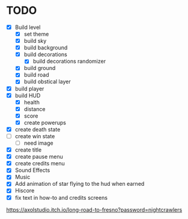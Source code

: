 # TODO

- [x] Build level
  - [x] set theme
  - [x] build sky
  - [x] build background
  - [x] build decorations
    - [x] build decorations randomizer
  - [x] build ground
  - [x] build road
  - [x] build obstical layer
- [x] build player
- [x] build HUD
  - [x] health
  - [x] distance
  - [x] score
  - [x] create powerups
- [x] create death state
- [ ] create win state
  - [ ] need image
- [x] create title
- [x] create pause menu
- [x] create credits menu
- [x] Sound Effects
- [x] Music
- [x] Add animation of star flying to the hud when earned
- [x] Hiscore
- [x] fix text in how-to and credits screens

<https://axolstudio.itch.io/long-road-to-fresno?password=nightcrawlers>
